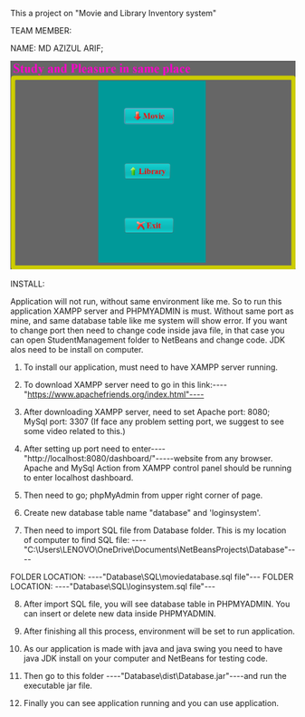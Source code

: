 This a project on "Movie and Library Inventory system"

TEAM MEMBER: 

NAME: MD AZIZUL ARIF;


![Sample](https://raw.githubusercontent.com/Azizul109/MovieAndLibrary/master/images/2.PNG)


INSTALL: 

Application will not run, without same environment like me. So to run this application XAMPP server and PHPMYADMIN is must. Without same port as mine, and same database table like me system will show error. If you want to change port then need to change code inside java file, in that case you can open StudentManagement folder to NetBeans and change code. JDK alos need to be install on computer.



1. To install our application, must need to have XAMPP server running. 

2. To download XAMPP server need to go in this link:----"https://www.apachefriends.org/index.html"----

3. After downloading XAMPP server, need to set Apache port: 8080; MySql port: 3307 (If face any problem setting port, we suggest to see some video related to this.)

4. After setting up port need to enter----"http://localhost:8080/dashboard/"-----website from any browser. Apache and MySql Action from XAMPP control panel should be running to enter localhost dashboard.

5. Then need to go; phpMyAdmin from upper right corner of page.

6. Create new database table name "database" and 'loginsystem'.

7. Then need to import SQL file from Database folder. This is my location of computer to find SQL file:
----"C:\Users\LENOVO\OneDrive\Documents\NetBeansProjects\Database"----

FOLDER LOCATION: ----"Database\SQL\moviedatabase.sql file"---
FOLDER LOCATION: ----"Database\SQL\loginsystem.sql file"---

8. After import SQL file, you will see database table in PHPMYADMIN. You can insert or delete new data inside PHPMYADMIN.

9. After finishing all this process, environment will be set to run application.

10. As our application is made with java and java swing you need to have java JDK install on your computer and NetBeans for testing code.

11. Then go to this folder ----"Database\dist\Database.jar"----and run the executable jar file.

12. Finally you can see application running and you can use application.


